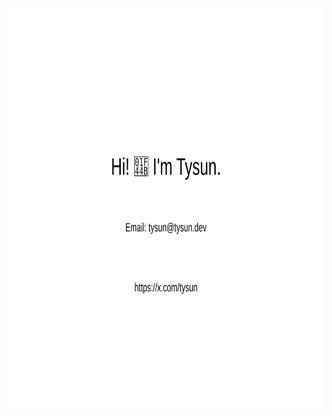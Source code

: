<p align="center">
  <img src="https://raw.githubusercontent.com/tysun/tysun/main/overlay.svg" width="800" height="640" alt="Hi! I'm Tysun">
</p>
